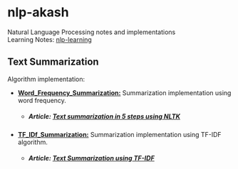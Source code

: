 # nlp-akash
Natural Language Processing notes and implementations<br/>
Learning Notes: [nlp-learning](https://github.com/akashp1712/nlp-akash/blob/master/nlp-learning.md)

Text Summarization
--------------------
Algorithm implementation:

* [**Word_Frequency_Summarization:**](https://github.com/akashp1712/nlp-akash/blob/master/text-summarization/Word_Frequency_Summarization.py) Summarization implementation using word frequency. <br/>
    * ##### Article: [Text summarization in 5 steps using NLTK](https://becominghuman.ai/text-summarization-in-5-steps-using-nltk-65b21e352b65) 
  
* [**TF_IDf_Summarization:**](https://github.com/akashp1712/nlp-akash/blob/master/text-summarization/TF_IDF_Summarization.py) Summarization implementation using TF-IDF algorithm.
   * ##### Article: [Text Summarization using TF-IDF](https://towardsdatascience.com/text-summarization-using-tf-idf-e64a0644ace3) 
